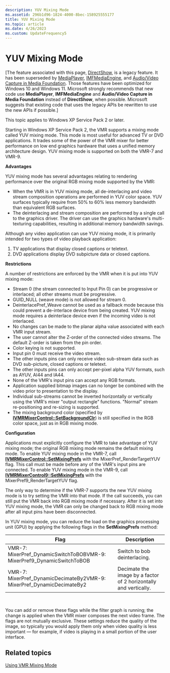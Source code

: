 ```yaml
---
description: YUV Mixing Mode
ms.assetid: 296b1d96-1824-4000-8bec-158925555177
title: YUV Mixing Mode
ms.topic: article
ms.date: 4/26/2023
ms.custom: UpdateFrequency5
---
```


# YUV Mixing Mode

\[The feature associated with this page, [DirectShow](/windows/win32/directshow/directshow), is a legacy feature. It has been superseded by [MediaPlayer](/uwp/api/Windows.Media.Playback.MediaPlayer), [IMFMediaEngine](/windows/win32/api/mfmediaengine/nn-mfmediaengine-imfmediaengine), and [Audio/Video Capture in Media Foundation](windows/win32/medfound/audio-video-capture-in-media-foundation). Those features have been optimized for Windows 10 and Windows 11. Microsoft strongly recommends that new code use **MediaPlayer**, **IMFMediaEngine** and **Audio/Video Capture in Media Foundation** instead of **DirectShow**, when possible. Microsoft suggests that existing code that uses the legacy APIs be rewritten to use the new APIs if possible.\]

This topic applies to Windows XP Service Pack 2 or later.

Starting in Windows XP Service Pack 2, the VMR supports a mixing mode called YUV mixing mode. This mode is most useful for advanced TV or DVD applications. It trades some of the power of the VMR mixer for better performance on low end graphics hardware that uses a unified memory architecture design. YUV mixing mode is supported on both the VMR-7 and VMR-9.

**Advantages**

YUV mixing mode has several advantages relating to rendering performance over the original RGB mixing mode supported by the VMR:

-   When the VMR is in YUV mixing mode, all de-interlacing and video stream composition operations are performed in YUV color space. YUV surfaces typically require from 50% to 60% less memory bandwidth than equivalent RGB surfaces.
-   The deinterlacing and stream composition are performed by a single call to the graphics driver. The driver can use the graphics hardware's multi-texturing capabilities, resulting in additional memory bandwidth savings.

Although any video application can use YUV mixing mode, it is primarily intended for two types of video playback application:

1.  TV applications that display closed captions or teletext.
2.  DVD applications display DVD subpicture data or closed captions.

**Restrictions**

A number of restrictions are enforced by the VMR when it is put into YUV mixing mode:

-   Stream 0 (the stream connected to Input Pin 0) can be progressive or interlaced; all other streams must be progressive.
-   GUID\_NULL (weave mode) is not allowed for stream 0.
-   DeinterlacePref\_Weave cannot be used as a fallback mode because this could prevent a de-interlace device from being created. YUV mixing mode requires a deinterlace device even if the incoming video is not interlaced.
-   No changes can be made to the planar alpha value associated with each VMR input stream.
-   The user cannot alter the Z-order of the connected video streams. The default Z-order is taken from the pin order.
-   Color keying is not supported.
-   Input pin 0 must receive the video stream.
-   The other inputs pins can only receive video sub-stream data such as DVD sub-picture, closed captions or teletext.
-   The other inputs pins can only accept per-pixel alpha YUV formats, such as AYUV, AI44 and IA44.
-   None of the VMR's input pins can accept any RGB formats.
-   Application supplied bitmap images can no longer be combined with the video prior to presentation to the display.
-   Individual sub-streams cannot be inverted horizontally or vertically using the VMR's mixer "output rectangle" functions. "Normal" stream re-positioning and re-sizing is supported.
-   The mixing background color (specified by [**IVMRMixerControl::SetBackgroundClr**](/windows/desktop/api/Strmif/nf-strmif-ivmrmixercontrol-setbackgroundclr)) is still specified in the RGB color space, just as in RGB mixing mode.

**Configuration**

Applications must explicitly configure the VMR to take advantage of YUV mixing mode; the original RGB mixing mode remains the default mixing mode. To enable YUV mixing mode in the VMR-7, call [**IVMRMixerControl::SetMixingPrefs**](/windows/desktop/api/Strmif/nf-strmif-ivmrmixercontrol-setoutputrect) with the MixerPref\_RenderTargetYUV flag. This call must be made before any of the VMR's input pins are connected. To enable YUV mixing mode in the VMR-9, call [**IVMRMixerControl9::SetMixingPrefs**](/previous-versions/windows/desktop/api/Vmr9/nf-vmr9-ivmrmixercontrol9-setmixingprefs) with the MixerPref9\_RenderTargetYUV flag.

The only way to determine if the VMR-7 supports the new YUV mixing mode is to try setting the VMR into that mode. If the call succeeds, you can still put the VMR back into RGB mixing mode if necessary. After it is set into YUV mixing mode, the VMR can only be changed back to RGB mixing mode after all input pins have been disconnected.

In YUV mixing mode, you can reduce the load on the graphics processing unit (GPU) by applying the following flags in the **SetMixingPrefs** method:



| Flag                                                                                 | Description                                                      |
|--------------------------------------------------------------------------------------|------------------------------------------------------------------|
| VMR-7: MixerPref\_DynamicSwitchToBOBVMR-9: MixerPref9\_DynamicSwitchToBOB<br/> | Switch to bob deinterlacing.                                     |
| VMR-7: MixerPref\_DynamicDecimateBy2VMR-9: MixerPref\_DynamicDecimateBy2<br/>  | Decimate the image by a factor of 2 horizontally and vertically. |



 

You can add or remove these flags while the filter graph is running; the change is applied when the VMR mixer composes the next video frame. The flags are not mutually exclusive. These settings reduce the quality of the image, so typically you would apply them only when video quality is less important — for example, if video is playing in a small portion of the user interface.

## Related topics

<dl> <dt>

[Using VMR Mixing Mode](using-vmr-mixing-mode.md)
</dt> </dl>

 

 




